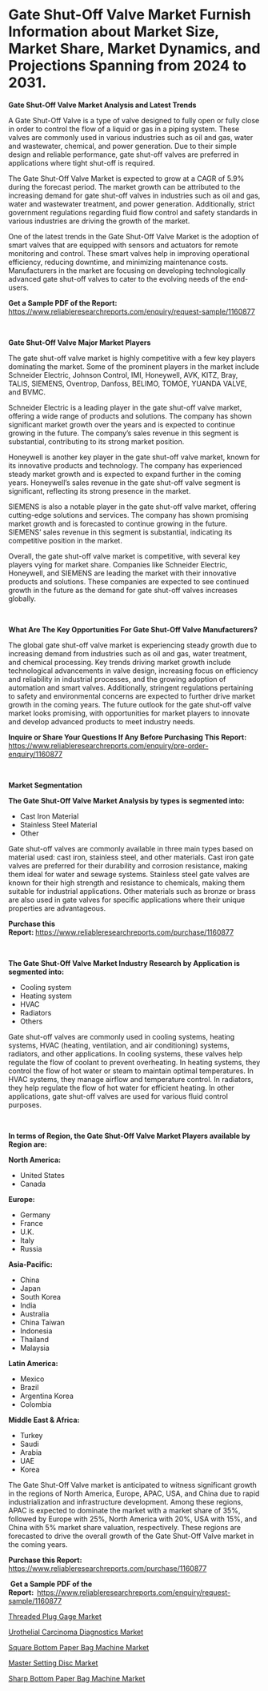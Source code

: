 <p><h1>Gate Shut-Off Valve Market Furnish Information about Market Size, Market Share, Market Dynamics, and Projections Spanning from 2024 to 2031.</h1></p><p><strong>Gate Shut-Off Valve Market Analysis and Latest Trends</strong></p>
<p><p>A Gate Shut-Off Valve is a type of valve designed to fully open or fully close in order to control the flow of a liquid or gas in a piping system. These valves are commonly used in various industries such as oil and gas, water and wastewater, chemical, and power generation. Due to their simple design and reliable performance, gate shut-off valves are preferred in applications where tight shut-off is required.</p><p>The Gate Shut-Off Valve Market is expected to grow at a CAGR of 5.9% during the forecast period. The market growth can be attributed to the increasing demand for gate shut-off valves in industries such as oil and gas, water and wastewater treatment, and power generation. Additionally, strict government regulations regarding fluid flow control and safety standards in various industries are driving the growth of the market.</p><p>One of the latest trends in the Gate Shut-Off Valve Market is the adoption of smart valves that are equipped with sensors and actuators for remote monitoring and control. These smart valves help in improving operational efficiency, reducing downtime, and minimizing maintenance costs. Manufacturers in the market are focusing on developing technologically advanced gate shut-off valves to cater to the evolving needs of the end-users.</p></p>
<p><strong>Get a Sample PDF of the Report:&nbsp;</strong> <a href="https://www.reliableresearchreports.com/enquiry/request-sample/1160877">https://www.reliableresearchreports.com/enquiry/request-sample/1160877</a></p>
<p>&nbsp;</p>
<p><strong>Gate Shut-Off Valve Major Market Players</strong></p>
<p><p>The gate shut-off valve market is highly competitive with a few key players dominating the market. Some of the prominent players in the market include Schneider Electric, Johnson Control, IMI, Honeywell, AVK, KITZ, Bray, TALIS, SIEMENS, Oventrop, Danfoss, BELIMO, TOMOE, YUANDA VALVE, and BVMC.</p><p>Schneider Electric is a leading player in the gate shut-off valve market, offering a wide range of products and solutions. The company has shown significant market growth over the years and is expected to continue growing in the future. The company’s sales revenue in this segment is substantial, contributing to its strong market position.</p><p>Honeywell is another key player in the gate shut-off valve market, known for its innovative products and technology. The company has experienced steady market growth and is expected to expand further in the coming years. Honeywell’s sales revenue in the gate shut-off valve segment is significant, reflecting its strong presence in the market.</p><p>SIEMENS is also a notable player in the gate shut-off valve market, offering cutting-edge solutions and services. The company has shown promising market growth and is forecasted to continue growing in the future. SIEMENS’ sales revenue in this segment is substantial, indicating its competitive position in the market.</p><p>Overall, the gate shut-off valve market is competitive, with several key players vying for market share. Companies like Schneider Electric, Honeywell, and SIEMENS are leading the market with their innovative products and solutions. These companies are expected to see continued growth in the future as the demand for gate shut-off valves increases globally.</p></p>
<p>&nbsp;</p>
<p><strong>What Are The Key Opportunities For Gate Shut-Off Valve Manufacturers?</strong></p>
<p><p>The global gate shut-off valve market is experiencing steady growth due to increasing demand from industries such as oil and gas, water treatment, and chemical processing. Key trends driving market growth include technological advancements in valve design, increasing focus on efficiency and reliability in industrial processes, and the growing adoption of automation and smart valves. Additionally, stringent regulations pertaining to safety and environmental concerns are expected to further drive market growth in the coming years. The future outlook for the gate shut-off valve market looks promising, with opportunities for market players to innovate and develop advanced products to meet industry needs.</p></p>
<p><strong>Inquire or Share Your Questions If Any Before Purchasing This Report:</strong> <a href="https://www.reliableresearchreports.com/enquiry/pre-order-enquiry/1160877">https://www.reliableresearchreports.com/enquiry/pre-order-enquiry/1160877</a></p>
<p>&nbsp;</p>
<p><strong>Market Segmentation</strong></p>
<p><strong>The Gate Shut-Off Valve Market Analysis by types is segmented into:</strong></p>
<p><ul><li>Cast Iron Material</li><li>Stainless Steel Material</li><li>Other</li></ul></p>
<p><p>Gate shut-off valves are commonly available in three main types based on material used: cast iron, stainless steel, and other materials. Cast iron gate valves are preferred for their durability and corrosion resistance, making them ideal for water and sewage systems. Stainless steel gate valves are known for their high strength and resistance to chemicals, making them suitable for industrial applications. Other materials such as bronze or brass are also used in gate valves for specific applications where their unique properties are advantageous.</p></p>
<p><strong>Purchase this Report:&nbsp;</strong><a href="https://www.reliableresearchreports.com/purchase/1160877">https://www.reliableresearchreports.com/purchase/1160877</a></p>
<p>&nbsp;</p>
<p><strong>The Gate Shut-Off Valve Market Industry Research by Application is segmented into:</strong></p>
<p><ul><li>Cooling system</li><li>Heating system</li><li>HVAC</li><li>Radiators</li><li>Others</li></ul></p>
<p><p>Gate shut-off valves are commonly used in cooling systems, heating systems, HVAC (heating, ventilation, and air conditioning) systems, radiators, and other applications. In cooling systems, these valves help regulate the flow of coolant to prevent overheating. In heating systems, they control the flow of hot water or steam to maintain optimal temperatures. In HVAC systems, they manage airflow and temperature control. In radiators, they help regulate the flow of hot water for efficient heating. In other applications, gate shut-off valves are used for various fluid control purposes.</p></p>
<p>&nbsp;</p>
<p><strong>In terms of Region, the Gate Shut-Off Valve Market Players available by Region are:</strong></p>
<p>
    <p> <strong> North America: </strong>
        <ul>
            <li>United States</li>
            <li>Canada</li>
        </ul>
        </p> 
    <p> <strong> Europe: </strong>
        <ul>
            <li>Germany</li>
            <li>France</li>
            <li>U.K.</li>
            <li>Italy</li>
            <li>Russia</li>
        </ul>
        </p> 
    <p> <strong> Asia-Pacific: </strong>
        <ul>
            <li>China</li>
            <li>Japan</li>
            <li>South Korea</li>
            <li>India</li>
            <li>Australia</li>
            <li>China Taiwan</li>
            <li>Indonesia</li>
            <li>Thailand</li>
            <li>Malaysia</li>
        </ul>
        </p> 
    <p> <strong> Latin America: </strong>
        <ul>
            <li>Mexico</li>
            <li>Brazil</li>
            <li>Argentina Korea</li>
            <li>Colombia</li>
        </ul>
        </p> 
    <p> <strong> Middle East & Africa: </strong>
        <ul>
            <li>Turkey</li>
            <li>Saudi</li>
            <li>Arabia</li>
            <li>UAE</li>
            <li>Korea</li>
        </ul>
    </p>
    </p>
<p><p>The Gate Shut-Off Valve market is anticipated to witness significant growth in the regions of North America, Europe, APAC, USA, and China due to rapid industrialization and infrastructure development. Among these regions, APAC is expected to dominate the market with a market share of 35%, followed by Europe with 25%, North America with 20%, USA with 15%, and China with 5% market share valuation, respectively. These regions are forecasted to drive the overall growth of the Gate Shut-Off Valve market in the coming years.</p></p>
<p><strong>Purchase this Report: </strong><a href="https://www.reliableresearchreports.com/purchase/1160877">https://www.reliableresearchreports.com/purchase/1160877</a></p>
<p>&nbsp;<strong>Get a Sample PDF of the Report:&nbsp;&nbsp;</strong><a href="https://www.reliableresearchreports.com/enquiry/request-sample/1160877">https://www.reliableresearchreports.com/enquiry/request-sample/1160877</a></p>
<p><strong></strong></p>
<p><p><a href="https://medium.com/@evelynarmstrong2022/threaded-plug-gage-market-exploring-market-share-market-trends-and-future-growth-a89b6b22bc1f">Threaded Plug Gage Market</a></p><p><a href="https://github.com/mancsybtousav/Market-Research-Report-List-1/blob/main/urothelial-carcinoma-diagnostics-market.md">Urothelial Carcinoma Diagnostics Market</a></p><p><a href="https://medium.com/@angelaarnold1941/analyzing-square-bottom-paper-bag-machine-market-global-industry-perspective-and-forecast-2024-to-2c1b8004cf43">Square Bottom Paper Bag Machine Market</a></p><p><a href="https://medium.com/@evelynarmstrong2022/analyzing-master-setting-disc-market-global-industry-perspective-and-forecast-2024-to-2031-16c16b087ad0">Master Setting Disc Market</a></p><p><a href="https://medium.com/@angelaarnold1941/sharp-bottom-paper-bag-machine-nbsp-market-focuses-on-market-share-size-and-projected-forecast-45099d3c028d">Sharp Bottom Paper Bag Machine Market</a></p></p>